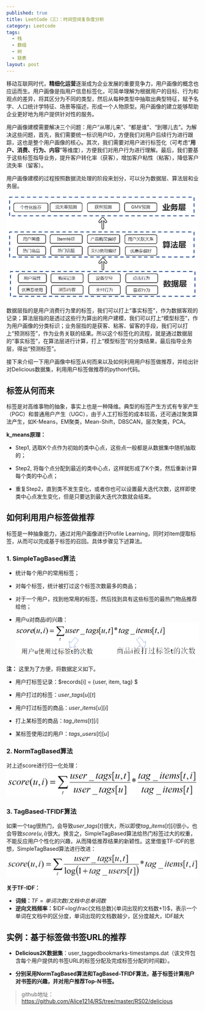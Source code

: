 ```yaml
---
published: true
title: LeetCode（三）：时间空间复杂度分析
category: Leetcode
tags: 
  - 栈
  - 数组
  - 树
  - 链表
layout: post
---
```


移动互联网时代，**精细化运营**逐渐成为企业发展的重要竞争力，用户画像的概念也应运而生。用户画像是指用户信息标签化，可简单理解为根据用户的目标、行为和观点的差异，将其区分为不同的类型，然后从每种类型中抽取出典型特征，赋予名字、人口统计学特征、场景等描述，形成一个人物原型。用户画像的建立能够帮助企业更好地为用户提供针对性的服务。

用户画像建模需要解决三个问题：用户“从哪儿来”、“都是谁”、“到哪儿去”。为解决这些问题，首先，我们需要统一标识用户ID，方便我们对用户后续行为进行跟踪，这也是整个用户画像的核心。其次，我们需要对用户进行标签化（可考虑“**用户、消费、行为、内容**”等维度），方便我们对用户行为进行理解。最后，我们要基于这些标签指导业务，提升客户转化率（获客），增加客户粘性（粘客），降低客户流失率（留客）。

用户画像建模的过程按照数据流处理的阶段来划分，可以分为数据层、算法层和业务层。

![0](https://raw.githubusercontent.com/Alice1214/alice1214.github.io/master/_posts/image/推荐算法（二）/0.png)

数据层指的是用户消费行为里的标签，我们可以打上“事实标签”，作为数据客观的记录；算法层指的是透过这些行为算出的用户建模，我们可以打上“模型标签”，作为用户画像的分类标识；业务层指的是获客、粘客、留客的手段，我们可以打上“预测标签”，作为业务关联的结果。所以这个标签化的流程，就是通过数据层的“事实标签”，在算法层进行计算，打上“模型标签”的分类结果，最后指导业务层，得出“预测标签”。

接下来介绍一下用户画像中标签从何而来以及如何利用用户标签做推荐，并给出针对Delicious数据集，利用用户标签做推荐的python代码。

## 标签从何而来

标签是对高维事物的抽象，事实上也是一种降维。典型的标签产生方式有专家产生（PGC）和普通用户产生（UGC），由于人工打标签的成本较高，还可通过聚类算法产生，如K-Means，EM聚类，Mean-Shift，DBSCAN，层次聚类，PCA。

**k_means原理：**

* Step1, 选取K个点作为初始的类中心点，这些点一般都是从数据集中随机抽取的；

* Step2, 将每个点分配到最近的类中心点，这样就形成了K个类，然后重新计算每个类的中心点；
* 重复Step2，直到类不发生变化，或者你也可以设置最大迭代次数，这样即使类中心点发生变化，但是只要达到最大迭代次数就会结束。

## 如何利用用户标签做推荐

标签是一种抽象能力，通过对用户画像进行Profile Learning，同时对item提取标签，从而可以完成基于标签的召回。具体步骤见下述算法。

### 1. SimpleTagBased算法

* 统计每个用户的常用标签；

* 对每个标签，统计被打过这个标签次数最多的商品；

* 对于一个用户，找到他常用的标签，然后找到具有这些标签的最热门物品推荐给他；

* 用户u对商品i的兴趣：![1](https://raw.githubusercontent.com/Alice1214/alice1214.github.io/master/_posts/image/推荐算法（二）/1.png)

**注：** 这里为了方便，将数据定义如下。

* 用户打标签记录：$records[i] = \{user, item, tag\} $

* 用户打过的标签：$user\_tags[u][t]$

* 用户打过标签的商品：$user\_items[u][i]$

* 打上某标签的商品：$tag\_items[t][i]$

* 某标签使用过的用户：$tags\_users[t][u]$

### 2. NormTagBased算法

对上述score进行归一化处理：![2](https://raw.githubusercontent.com/Alice1214/alice1214.github.io/master/_posts/image/推荐算法（二）/2.png)

### 3. TagBased-TFIDF算法

如果一个tag很热门，会导致$user\_tags[t]$很大，所以即使$tag\_items[t][i]$很小，也会导致$score(u,i)$很大。换言之，SimpleTagBased算法给热门标签过大的权重，不能反应用户个性化的兴趣，从而降低推荐结果的新颖性。这里借鉴TF-IDF的思想，SimpleTagBased算法进行改进：![3](https://raw.githubusercontent.com/Alice1214/alice1214.github.io/master/_posts/image/推荐算法（二）/3.png)

**关于TF-IDF：**

* **词频：**$TF=单词次数/文档中总单词数$
* **逆向文档频率：**$IDF=log\frac{文档总数}{单词出现的文档数+1}$，表示一个单词在文档中的区分度，单词出现的文档数越少，区分度越大，IDF越大

## 实例：基于标签做书签URL的推荐

* **Delicious2K数据集**：user_taggedbookmarks-timestamps.dat（该文件包含每个用户提供的书签URL的标签分配及完成标签分配的时间戳）。

* **分别采用NormTagBased算法和TagBased-TFIDF算法，基于标签计算用户对书签的兴趣，并对用户推荐Top-N书签。**

>github地址：<https://github.com/Alice1214/RS/tree/master/RS02/delicious>


